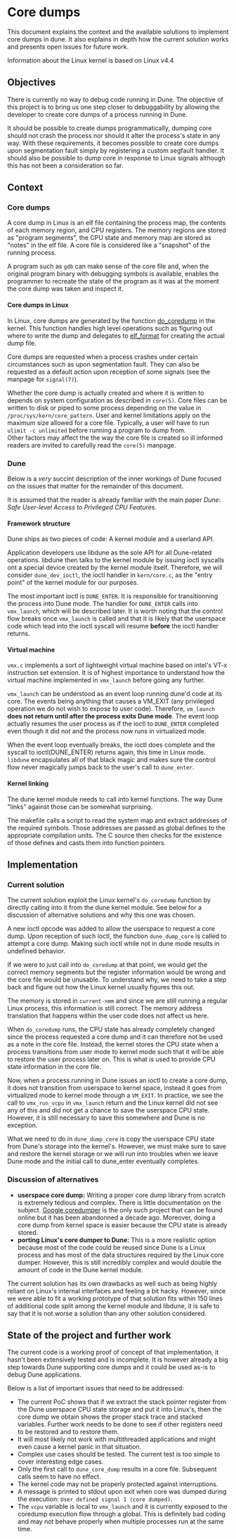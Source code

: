 Core dumps
==========

This document explains the context and the available solutions to implement
core dumps in dune. It also explains in depth how the current solution works
and presents open issues for future work.

Information about the Linux kernel is based on Linux v4.4

## Objectives

There is currently no way to debug code running in Dune. The objective of this
project is to bring us one step closer to debuggability by allowing the 
developer to create core dumps of a process running in Dune.

It should be possible to create dumps programmatically, dumping core should not
crash the process nor should it alter the process's state in any way. With
these requirements, it becomes possible to create core dumps upon segmentation
fault simply by registering a custom segfault handler. It should also be
possible to dump core in response to Linux signals although this has not been
a consideration so far.


## Context

### Core dumps

A core dump in Linux is an elf file containing the process map, the contents of
each memory region, and CPU registers. The memory regions are stored as 
"program segments", the CPU state and memory map are stored as "notes" in the
elf file. A core file is considered like a "snapshot" of the running process.

A program such as `gdb` can make sense of the core file and, when the original
program binary with debugging symbols is available, enables the programmer to
recreate the state of the program as it was at the moment the core dump was
taken and inspect it.

#### Core dumps in Linux

In Linux, core dumps are generated by the function [do_coredump](http://elixir.free-electrons.com/Linux/v4.4.75/source/fs/coredump.c#L512)
in the kernel. This function handles high level operations such as figuring out
where to write the dump and delegates to [elf_format](http://elixir.free-electrons.com/Linux/v4.4.75/source/fs/binfmt_elf.c#L84)
for creating the actual dump file.

Core dumps are requested when a process crashes under certain circumstances
such as upon segmentation fault. They can also be requested as a default
action upon reception of some signals (see the manpage for `signal(7)`).

Whether the core dump is actually created and where it is written to
depends on system configuration as described in `core(5)`. Core files can be
written to disk or piped to some process depending on the value in
`/proc/sys/kern/core_pattern`. User and kernel limitations apply on the 
maximum size allowed for a core file. Typically, a user will have to run
`ulimit -c unlimited` before running a program to dump from.  
Other factors may affect the the way the core file is created so ill 
informed readers are invited to carefully read the `core(5)` manpage.

### Dune

Below is a _very_ succint description of the inner workings of Dune focused on
the issues that matter for the remainder of this document.

It is assumed that the reader is already familiar with the main paper 
_Dune: Safe User-level Access to Privileged CPU Features_.

#### Framework structure

Dune ships as two pieces of code: A kernel module and a userland API.

Application developers use libdune as the sole API for all Dune-related 
operations. libdune then talks to the kernel module by issuing ioctl
syscalls ont a special device created by the kernel module itself.
Therefore, we will consider `dune_dev_ioctl`, the ioctl handler in
`kern/core.c`, as the "entry point" of the kernel module for our purposes.

The most important ioctl is `DUNE_ENTER`. It is responsible for transitionning
the process into Dune mode. The handler for `DUNE_ENTER` calls into 
`vmx_launch`, which will be described later. It is worth noting that the
control flow breaks once `vmx_launch` is called and that it is likely that the
userspace code which lead into the ioctl syscall will resume **before** the
ioctl handler returns.

#### Virtual machine

`vmx.c` implements a sort of lightweight virtual machine based on intel's
VT-x instruction set extension. It is of highest importance to understand
how the virtual machine implemented in `vmx_launch` before going any further.

`vmx_launch` can be understood as an event loop running dune'd code at its
core. The events being anything that causes a VM_EXIT (any privileged 
operation we do not wish to expose to user code). Therefore, `vm_launch`
**does not return until after the process exits Dune mode**. The event
loop actually resumes the user process as if the ioctl to `DUNE_ENTER`
completed even though it did not and the process now runs in virtualized mode.

When the event loop eventually breaks, the ioctl does complete and the syscall
to ioctl(DUNE_ENTER) returns again, this time in Linux mode.
`libdune` encapsulates all of that black magic and makes sure the control flow
never magically jumps back to the user's call to `dune_enter`.

#### Kernel linking

The dune kernel module needs to call into kernel functions. The way Dune
"links" against those can be somewhat surprising.

The makefile calls a script to read the system map and extract addresses
of the required symbols. Those addresses are passed as global defines
to the appropriate compilation units. The C source then checks for the
existence of those defines and casts them into function pointers.


## Implementation

### Current solution

The current solution exploit the Linux kernel's `do_coredump` function by
directly calling into it from the dune kernel module. See below for a
discussion of alternative solutions and why this one was chosen.

A new ioctl opcode was added to allow the userspace to request a core dump.
Upon reception of such ioctl, the function `dune_dump_core` is called to 
attempt a core dump. Making such ioctl while not in dune mode results in
undefined behavior.

If we were to just call into `do_coredump` at that point, we would get the
correct memory segments but the register information would be wrong and
the core file would be unusable. To understand why, we need to take a step
back and figure out how the Linux kernel usually figures this out.

The memory is stored in `current->mm` and since we are still running a regular
Linux process, this information is still correct. The memory address 
translation that happens within the user code does not affect us here.

When `do_coredump` runs, the CPU state has already completely changed since
the process requested a core dump and it can therefore not be used as a note
in the core file. Instead, the kernel stores the CPU state when a process 
transitions from user mode to kernel mode such that it will be able to restore
the user process later on. This is what is used to provide CPU state
information in the core file.

Now, when a process running in Dune issues an ioctl to create a core dump,
it does not transition from userspace to kernel space, instead it goes from
virtualized mode to kernel mode through a `VM_EXIT`. In practice, we see the
call to `vmx_run_vcpu` in `vmx_launch` return and the Linux kernel did not see
any of this and did not get a chance to save the userspace CPU state.  
However, it is still necessary to save this somewhere and Dune is no exception.

What we need to do in `dune_dump_core` is copy the userspace CPU state from
Dune's storage into the kernel's. However, we must make sure to save and
restore the kernel storage or we will run into troubles when we leave Dune mode
and the initial call to dune_enter eventually completes.


### Discussion of alternatives

- **userspace core dump:** Writing a proper core dump library from scratch is 
extremely tedious and complex. There is little documentation on the subject.
[Google coredumper](https://code.google.com/archive/p/google-coredumper/) is
the only such project that can be found online but it has been abandonned a 
decade ago. Moreover, doing a core dump from kernel space is easier because
the CPU state is already stored.
- **porting Linux's core dumper to Dune:** This is a more realistic option 
because most of the code could be reused since Dune is a Linux process and has
most of the data structures required by the Linux core dumper.
However, this is still incredibly complex and would double the amount of code
in the Dune kernel module.

The current solution has its own drawbacks as well such as being highly reliant
on Linux's internal interfaces and feeling a bit hacky.
However, since we were able to fit a working prototype of that solution fits
within 150 lines of additional code split among the kernel module and libdune,
it is safe to say that it is not worse a solution than any other solution
considered.



## State of the project and further work

The current code is a working proof of concept of that implementation, it hasn't
been extensively tested and is incomplete. It is however already a big step 
towards Dune supporting core dumps and it could be used as-is to debug Dune 
applications.

Below is a list of important issues that need to be addressed:
- The current PoC shows that if we extract the stack pointer register from the
  Dune userspace CPU state storage and put it into Linux's, then the core dump
  we obtain shows the proper stack trace and stacked variables. Further work
  needs to be done to see if other registers need to be restored and to restore
  them.
- It will most likely not work with multithreaded applications and might even 
  cause a kernel panic in that situation.
- Complex use cases should be tested. The current test is too simple to cover
  interesting edge cases.
- Only the first call to `dune_core_dump` results in a core file. Subsequent
  calls seem to have no effect.
- The kernel code may not be properly protected against interruptions.
- A message is printed to stdout upon exit when core was dumped during the
  execution: `User defined signal 1 (core dumped)`.
- The `vcpu` variable is local to `vmx_launch` and it is currently exposed to
  the coredump execution flow through a global. This is definitely bad coding
  and may not behave properly when multiple processes run at the same time.
